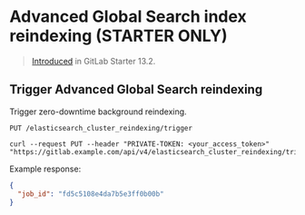 # Advanced Global Search index reindexing **(STARTER ONLY)**

> [Introduced](https://gitlab.com/gitlab-org/gitlab/-/merge_requests/34069) in GitLab Starter 13.2.

## Trigger Advanced Global Search reindexing

Trigger zero-downtime background reindexing.

```plaintext
PUT /elasticsearch_cluster_reindexing/trigger
```

```shell
curl --request PUT --header "PRIVATE-TOKEN: <your_access_token>" "https://gitlab.example.com/api/v4/elasticsearch_cluster_reindexing/trigger"
```

Example response:

```json
{
  "job_id": "fd5c5108e4da7b5e3ff0b00b"
}
```
